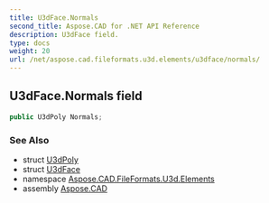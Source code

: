 ```yaml
---
title: U3dFace.Normals
second_title: Aspose.CAD for .NET API Reference
description: U3dFace field. 
type: docs
weight: 20
url: /net/aspose.cad.fileformats.u3d.elements/u3dface/normals/
---
```

## U3dFace.Normals field

```csharp
public U3dPoly Normals;
```

### See Also

* struct [U3dPoly](../../u3dpoly/)
* struct [U3dFace](../)
* namespace [Aspose.CAD.FileFormats.U3d.Elements](../../u3dface/)
* assembly [Aspose.CAD](../../../)



